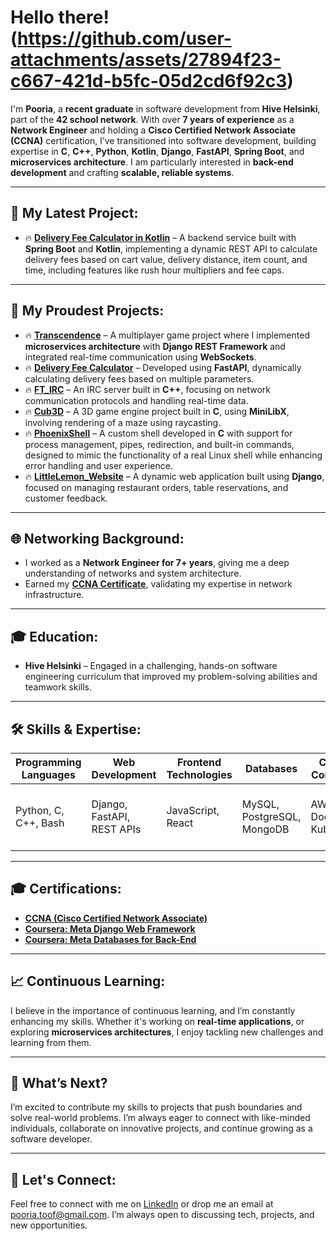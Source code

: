 # Hello there! (https://github.com/user-attachments/assets/27894f23-c667-421d-b5fc-05d2cd6f92c3)

I'm **Pooria**, a **recent graduate** in software development from **Hive Helsinki**, part of the **42 school network**. With over **7 years of experience** as a **Network Engineer** and holding a **Cisco Certified Network Associate (CCNA)** certification, I’ve transitioned into software development, building expertise in **C**, **C++**, **Python**, **Kotlin**, **Django**, **FastAPI**, **Spring Boot**, and **microservices architecture**. I am particularly interested in **back-end development** and crafting **scalable, reliable systems**.

---
## 🔄 My Latest Project:
- 🔥 **[Delivery Fee Calculator in Kotlin](https://github.com/abbastoof/Delivery_Fee_Calculator_Kotlin)** – A backend service built with **Spring Boot** and **Kotlin**, implementing a dynamic REST API to calculate delivery fees based on cart value, delivery distance, item count, and time, including features like rush hour multipliers and fee caps.
---

## 🚀 My Proudest Projects:
- 🔥 **[Transcendence](https://github.com/abbastoof/transcendence)** – A multiplayer game project where I implemented **microservices architecture** with **Django REST Framework** and integrated real-time communication using **WebSockets**.
- 🔥 **[Delivery Fee Calculator](https://github.com/abbastoof/Delivery_Fee_Calculator)** – Developed using **FastAPI**, dynamically calculating delivery fees based on multiple parameters.
- 🔥 **[FT_IRC](https://github.com/abbastoof/FT_IRC)** – An IRC server built in **C++**, focusing on network communication protocols and handling real-time data.
- 🔥 **[Cub3D](https://github.com/abbastoof/Cub3D)** – A 3D game engine project built in **C**, using **MiniLibX**, involving rendering of a maze using raycasting.
- 🔥 **[PhoenixShell](https://github.com/abbastoof/PhoenixShell)** – A custom shell developed in **C** with support for process management, pipes, redirection, and built-in commands, designed to mimic the functionality of a real Linux shell while enhancing error handling and user experience.
- 🔥 **[LittleLemon_Website](https://github.com/abbastoof/LittleLemon_Website)** – A dynamic web application built using **Django**, focused on managing restaurant orders, table reservations, and customer feedback.

---

## 🌐 Networking Background:
- I worked as a **Network Engineer for 7+ years**, giving me a deep understanding of networks and system architecture.
- Earned my [**CCNA Certificate**](https://www.credly.com/badges/18f3d14f-acb1-4f94-9e8a-a65e4fa2af17?source=linked_in_profile), validating my expertise in network infrastructure.

---

## 🎓 Education:
- **Hive Helsinki** – Engaged in a challenging, hands-on software engineering curriculum that improved my problem-solving abilities and teamwork skills.

---

## 🛠 Skills & Expertise:
| **Programming Languages** | **Web Development** | **Frontend Technologies** | **Databases** | **Cloud & Containers** | **Version Control** | **Testing** |
| --------------------------| ------------------- | ------------------------- | ------------- | ---------------------- | ------------------- | ---------- |
| Python, C, C++, Bash | Django, FastAPI, REST APIs | JavaScript, React | MySQL, PostgreSQL, MongoDB | AWS, Docker, Kubernetes | Git | Pytest, CI/CD with Jenkins, Docker |

---

## 🎓 Certifications:
- [**CCNA (Cisco Certified Network Associate)**](https://www.credly.com/badges/18f3d14f-acb1-4f94-9e8a-a65e4fa2af17?source=linked_in_profile)
- [**Coursera: Meta Django Web Framework**](https://coursera.org/share/d3a2db0f84eeb47499623489ed5d31d5)
- [**Coursera: Meta Databases for Back-End**](https://coursera.org/share/7918ccd05ab9cb91cc1de09e45eba5cc)

---

## 📈 Continuous Learning:
I believe in the importance of continuous learning, and I’m constantly enhancing my skills. Whether it's working on **real-time applications**, or exploring **microservices architectures**, I enjoy tackling new challenges and learning from them.

---

## 🎯 What’s Next?
I’m excited to contribute my skills to projects that push boundaries and solve real-world problems. I’m always eager to connect with like-minded individuals, collaborate on innovative projects, and continue growing as a software developer.

---

## 💬 Let's Connect:
Feel free to connect with me on [LinkedIn](https://www.linkedin.com/in/abbastoof) or drop me an email at [pooria.toof@gmail.com](mailto:pooria.toof@gmail.com). I’m always open to discussing tech, projects, and new opportunities.
